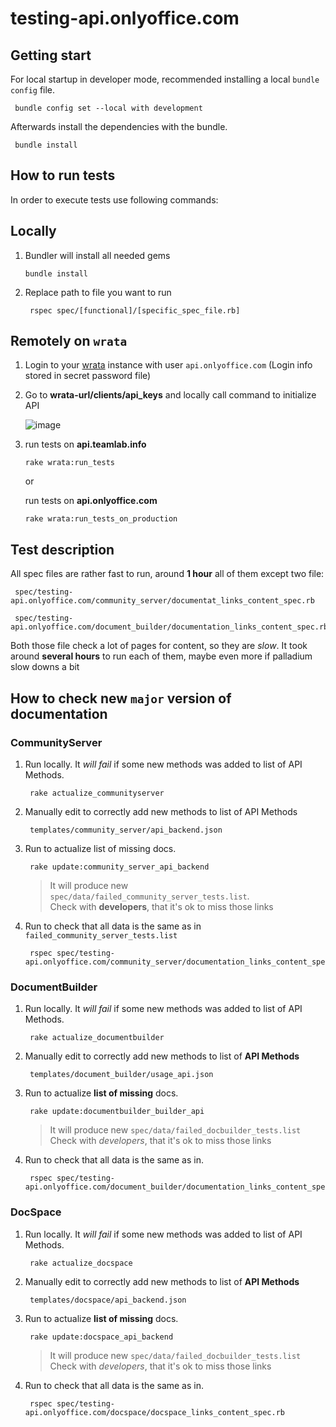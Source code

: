 # testing-api.onlyoffice.com

## Getting start

For local startup in developer mode,
recommended installing a local `bundle config` file.

   ```shell
    bundle config set --local with development
   ```

Afterwards install the dependencies with the bundle.

   ```shell
    bundle install
   ```

## How to run tests

In order to execute tests use following commands:

## Locally

1. Bundler will install all needed gems

   `bundle install`

2. Replace path to file you want to run
  
   ```shell
    rspec spec/[functional]/[specific_spec_file.rb]
   ```

## Remotely on `wrata`

1. Login to your [wrata](<https://github.com/ONLYOFFICE/testing-wrata>) instance
with user `api.onlyoffice.com` (Login info stored in secret password file)

2. Go to **wrata-url/clients/api_keys** and locally call
  command to initialize API

   ![image](https://user-images.githubusercontent.com/668524/203771978-69fcc09a-1f10-4167-99a1-3dcf7f83bfde.png)

3. run tests on **api.teamlab.info**

    `rake wrata:run_tests`

    or

   run tests on **api.onlyoffice.com**

    `rake wrata:run_tests_on_production`

## Test description

All spec files are rather fast to run, around **1 hour** all of them except two file:

   ```shell
    spec/testing-api.onlyoffice.com/community_server/documentat_links_content_spec.rb
   ```

   ```shell
    spec/testing-api.onlyoffice.com/document_builder/documentation_links_content_spec.rb
   ```

Both those file check a lot of pages for content, so they are *slow*.
It took around **several hours** to run each of them, maybe even more if
palladium slow downs a bit

## How to check new `major` version of documentation

### CommunityServer

1. Run locally. It *will fail* if some new methods was added to list of API Methods.

   ```shell
    rake actualize_communityserver
   ```

2. Manually edit to correctly add new methods to list of API Methods

   ```shell
    templates/community_server/api_backend.json
   ```

3. Run to actualize list of missing docs.  

   ```shell
    rake update:community_server_api_backend
   ```

   >It will produce new `spec/data/failed_community_server_tests.list`.  
   Check with **developers**, that it's ok to miss those links

4. Run to check that all data is the same as in `failed_community_server_tests.list`

   ```shell
    rspec spec/testing-api.onlyoffice.com/community_server/documentation_links_content_spec.rb`
   ```

### DocumentBuilder

1. Run locally. It *will fail* if some new methods was added to list of API Methods.

   ```shell
    rake actualize_documentbuilder
   ```

2. Manually edit to correctly add new methods to list of **API Methods**

   ```shell
    templates/document_builder/usage_api.json
   ```

3. Run to actualize **list of missing** docs.

   ```shell
    rake update:documentbuilder_builder_api
   ```

   >It will produce new `spec/data/failed_docbuilder_tests.list`
    Check with *developers*, that it's ok to miss those links

4. Run to check that all data is the same as in.

   ```shell
    rspec spec/testing-api.onlyoffice.com/document_builder/documentation_links_content_spec.rb
   ```

### DocSpace

1. Run locally. It *will fail* if some new methods was added to list of API Methods.

   ```shell
    rake actualize_docspace
   ```

2. Manually edit to correctly add new methods to list of **API Methods**

   ```shell
    templates/docspace/api_backend.json
   ```

3. Run to actualize **list of missing** docs.

   ```shell
    rake update:docspace_api_backend
   ```

   >It will produce new `spec/data/failed_docbuilder_tests.list`
   Check with *developers*, that it's ok to miss those links

4. Run to check that all data is the same as in.

   ```shell
    rspec spec/testing-api.onlyoffice.com/docspace/docspace_links_content_spec.rb
   ```
